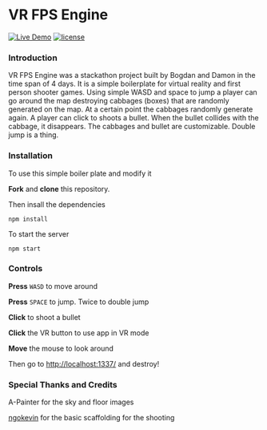 # VR FPS Engine

[![Live Demo](https://img.shields.io/badge/Live-Demo-brightgreen.svg?style=plastic)](http://vr.herokuapp.com/) [![license](https://img.shields.io/github/license/mashape/apistatus.svg?style=plastic)](https://github.com/https://github.com/VRFPS/VR-FPS-Engine/blob/master/LICENSE)

### Introduction
VR FPS Engine was a stackathon project built by Bogdan and Damon in the time span of 4 days. It is a simple boilerplate for virtual reality and first person shooter games. Using simple WASD and space to jump a player can go around the map destroying cabbages (boxes) that are randomly generated on the map. At a certain point the cabbages randomly generate again. A player can click to shoots a bullet. When the bullet collides with the cabbage, it disappears. The cabbages and bullet are customizable. Double jump is a thing.

### Installation
To use this simple boiler plate and modify it

**Fork** and **clone** this repository.

Then insall the dependencies

```
npm install
```

To start the server

```
npm start
```

### Controls

**Press** `WASD` to move around

**Press** `SPACE` to jump. Twice to double jump

**Click** to shoot a bullet

**Click** the VR button to use app in VR mode

**Move** the mouse to look around

Then go to [http://localhost:1337/](http://localhost:1337/) and destroy!

### Special Thanks and Credits
A-Painter for the sky and floor images

[ngokevin](https://github.com/ngokevin) for the basic scaffolding for the shooting
